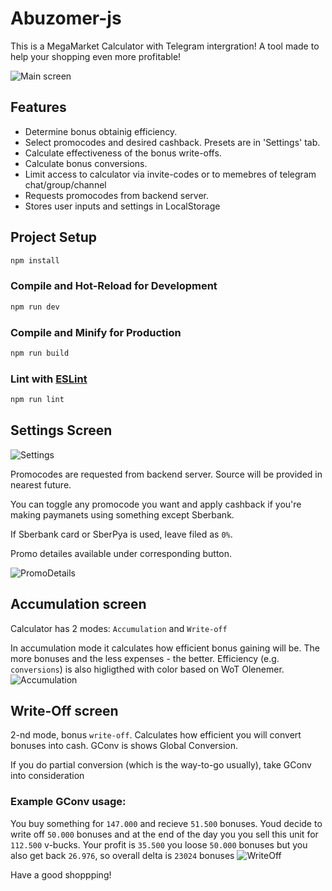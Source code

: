 # Abuzomer-js

This is a MegaMarket Calculator with Telegram intergration! A tool made to help your shopping even more profitable!

![Main screen](.github/screenshots/1.png)
## Features

- Determine bonus obtainig efficiency.
- Select promocodes and desired cashback. Presets are in 'Settings' tab.
- Calculate effectiveness of the bonus write-offs.
- Calculate bonus conversions.
- Limit access to calculator via invite-codes or to memebres of telegram chat/group/channel
- Requests promocodes from backend server. 
- Stores user inputs and settings in LocalStorage


## Project Setup

```sh
npm install
```

### Compile and Hot-Reload for Development

```sh
npm run dev
```

### Compile and Minify for Production

```sh
npm run build
```

### Lint with [ESLint](https://eslint.org/)

```sh
npm run lint
```
## Settings Screen
![Settings](.github/screenshots/2.png)

Promocodes are requested from backend server. Source will be provided in nearest future.

You can toggle any promocode you want and apply cashback if you're making paymanets using something except Sberbank. 

If Sberbank card or SberPya is used, leave filed as `0%`.

Promo detailes available under corresponding button.

![PromoDetails](.github/screenshots/3.png)

## Accumulation screen

Calculator has 2 modes: `Accumulation` and `Write-off`

In accumulation mode it calculates how efficient bonus gaining will be. The more bonuses and the less expenses - the better. Efficiency (e.g. `conversions`) is also higligthed with color based on WoT Olenemer.
![Accumulation](.github/screenshots/4.png)

## Write-Off screen

2-nd mode, bonus `write-off`. Calculates how efficient you will convert bonuses into cash. GConv is shows Global Conversion. 

If you do partial conversion (which is the way-to-go usually), take GConv into consideration
### Example GConv usage:

You buy something for `147.000` and recieve `51.500` bonuses. Youd decide to write off `50.000` bonuses and at the end of the day you you sell this unit for `112.500` v-bucks. Your profit is `35.500` you loose `50.000` bonuses but you also get back `26.976`, so overall delta is `23024` bonuses
![WriteOff](.github/screenshots/5.png)

Have a good shoppping!

